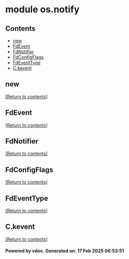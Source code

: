# module os.notify


## Contents
- [new](#new)
- [FdEvent](#FdEvent)
- [FdNotifier](#FdNotifier)
- [FdConfigFlags](#FdConfigFlags)
- [FdEventType](#FdEventType)
- [C.kevent](#C.kevent)

## new
[[Return to contents]](#Contents)

## FdEvent
[[Return to contents]](#Contents)

## FdNotifier
[[Return to contents]](#Contents)

## FdConfigFlags
[[Return to contents]](#Contents)

## FdEventType
[[Return to contents]](#Contents)

## C.kevent
[[Return to contents]](#Contents)

#### Powered by vdoc. Generated on: 17 Feb 2025 06:53:51
